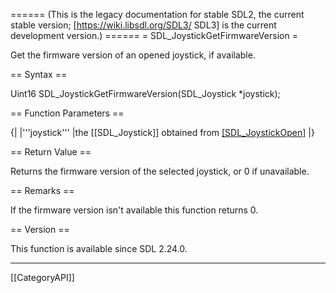 ====== (This is the legacy documentation for stable SDL2, the current stable version; [https://wiki.libsdl.org/SDL3/ SDL3] is the current development version.) ======
= SDL_JoystickGetFirmwareVersion =

Get the firmware version of an opened joystick, if available.

== Syntax ==

<syntaxhighlight lang='c'>
Uint16 SDL_JoystickGetFirmwareVersion(SDL_Joystick *joystick);
</syntaxhighlight>

== Function Parameters ==

{|
|'''joystick'''
|the [[SDL_Joystick]] obtained from [[SDL_JoystickOpen]]()
|}

== Return Value ==

Returns the firmware version of the selected joystick, or 0 if unavailable.

== Remarks ==

If the firmware version isn't available this function returns 0.

== Version ==

This function is available since SDL 2.24.0.

----
[[CategoryAPI]]



